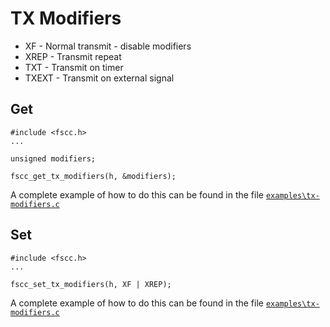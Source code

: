 TX Modifiers
============

- XF - Normal transmit - disable modifiers
- XREP - Transmit repeat
- TXT - Transmit on timer
- TXEXT - Transmit on external signal

Get
---

```
#include <fscc.h>
...

unsigned modifiers;

fscc_get_tx_modifiers(h, &modifiers);
```

A complete example of how to do this can be found in the file
[`examples\tx-modifiers.c`](https://github.com/commtech/cfscc/blob/master/examples/tx-modifiers.c)


Set
---

```
#include <fscc.h>
...

fscc_set_tx_modifiers(h, XF | XREP);
```

A complete example of how to do this can be found in the file
[`examples\tx-modifiers.c`](https://github.com/commtech/cfscc/blob/master/examples/tx-modifiers.c)
